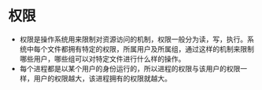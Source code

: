 # 权限

- 权限是操作系统用来限制对资源访问的机制，权限一般分为读，写，执行。系统中每个文件都拥有特定的权限，所属用户及所属组，通过这样的机制来限制哪些用户，哪些组可以对特定文件进行什么样的操作。
- 每个进程都是以某个用户的身份运行的，所以进程的权限与该用户的权限一样，用户的权限越大，该进程拥有的权限就越大。